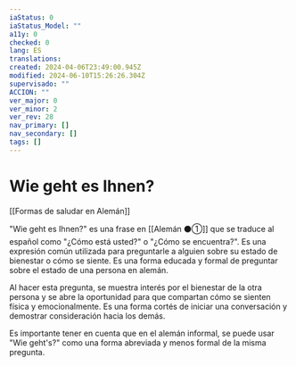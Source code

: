 ```yaml
---
iaStatus: 0
iaStatus_Model: ""
a11y: 0
checked: 0
lang: ES
translations: 
created: 2024-04-06T23:49:00.945Z
modified: 2024-06-10T15:26:26.304Z
supervisado: ""
ACCION: ""
ver_major: 0
ver_minor: 2
ver_rev: 28
nav_primary: []
nav_secondary: []
tags: []
---
```

# Wie geht es Ihnen?

[[Formas de saludar en Alemán]]

"Wie geht es Ihnen?" es una frase en [[Alemán ⚫①]] que se traduce al español como "¿Cómo está usted?" o "¿Cómo se encuentra?". Es una expresión común utilizada para preguntarle a alguien sobre su estado de bienestar o cómo se siente. Es una forma educada y formal de preguntar sobre el estado de una persona en alemán.

Al hacer esta pregunta, se muestra interés por el bienestar de la otra persona y se abre la oportunidad para que compartan cómo se sienten física y emocionalmente. Es una forma cortés de iniciar una conversación y demostrar consideración hacia los demás.

Es importante tener en cuenta que en el alemán informal, se puede usar "Wie geht's?" como una forma abreviada y menos formal de la misma pregunta.